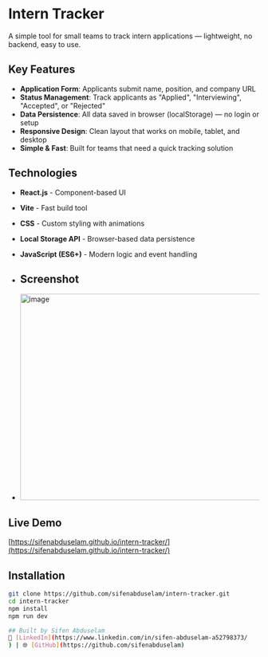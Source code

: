 # Intern Tracker
A simple tool for small teams to track intern applications — lightweight, no backend, easy to use.

##  Key Features
- **Application Form**: Applicants submit name, position, and company URL
- **Status Management**: Track applicants as "Applied", "Interviewing", "Accepted", or "Rejected"
- **Data Persistence**: All data saved in browser (localStorage) — no login or setup
- **Responsive Design**: Clean layout that works on mobile, tablet, and desktop
- **Simple & Fast**: Built for teams that need a quick tracking solution

##  Technologies 
- **React.js** - Component-based UI
- **Vite** - Fast build tool
- **CSS** - Custom styling with animations
- **Local Storage API** - Browser-based data persistence
- **JavaScript (ES6+)** - Modern logic and event handling

- ## Screenshot
- <img width="774" height="414" alt="image" src="https://github.com/user-attachments/assets/f04f1e3b-5abb-4b50-909e-96df8b4ea809" />


##  Live Demo
[https://sifenabduselam.github.io/intern-tracker/](https://sifenabduselam.github.io/intern-tracker/)

## Installation
```bash
git clone https://github.com/sifenabduselam/intern-tracker.git
cd intern-tracker
npm install
npm run dev

## Built by Sifen Abduselam
🔗 [LinkedIn](https://www.linkedin.com/in/sifen-abduselam-a52798373/
) | 🌐 [GitHub](https://github.com/sifenabduselam)
